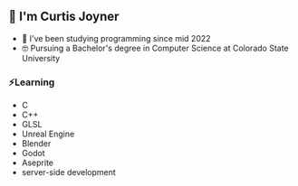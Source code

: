 ## 👋 I'm Curtis Joyner

- 🌱 I've been studying programming since mid 2022
- 🤓 Pursuing a Bachelor's degree in Computer Science at Colorado State University

### ⚡Learning

- C
- C++
- GLSL
- Unreal Engine
- Blender
- Godot
- Aseprite
- server-side development

